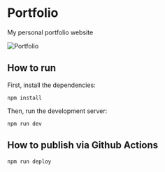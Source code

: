 # Portfolio

My personal portfolio website

![Portfolio](readme_animation.gif)

## How to run

First, install the dependencies:

`npm install`

Then, run the development server:

`npm run dev`

## How to publish via Github Actions

`npm run deploy`
